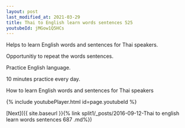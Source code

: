 ```yaml
---
layout: post
last_modified_at: 2021-03-29
title: Thai to English learn words sentences 525 
youtubeId: jMGow1Q5HCs
---
```

 
 
Helps to learn English words and sentences for Thai speakers.

Opportunitiy to repeat the words sentences. 

Practice English language. 
 
10 minutes practice every day. 
 
How to learn English words and sentences for Thai speakers 
 
{% include youtubePlayer.html id=page.youtubeId %}
 
 
[Next]({{ site.baseurl }}{% link  split1/_posts/2016-09-12-Thai to english learn words sentences 687 .md%})
 
